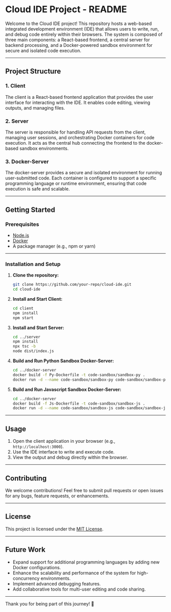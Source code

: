 # Cloud IDE Project - README

Welcome to the Cloud IDE project! This repository hosts a web-based integrated development environment (IDE) that allows users to write, run, and debug code entirely within their browsers. The system is composed of three main components: a React-based frontend, a central server for backend processing, and a Docker-powered sandbox environment for secure and isolated code execution.

---

## **Project Structure**

### 1. **Client**  
The client is a React-based frontend application that provides the user interface for interacting with the IDE. It enables code editing, viewing outputs, and managing files.

### 2. **Server**  
The server is responsible for handling API requests from the client, managing user sessions, and orchestrating Docker containers for code execution. It acts as the central hub connecting the frontend to the docker-based sandbox environments.

### 3. **Docker-Server**  
The docker-server provides a secure and isolated environment for running user-submitted code. Each container is configured to support a specific programming language or runtime environment, ensuring that code execution is safe and scalable. 

---

## **Getting Started**

### Prerequisites
- [Node.js](https://nodejs.org/)
- [Docker](https://www.docker.com/)
- A package manager (e.g., npm or yarn)

---

### Installation and Setup

1. **Clone the repository:**
   ```bash
   git clone https://github.com/your-repo/cloud-ide.git
   cd cloud-ide
   ```

2. **Install and Start Client:**
   ```bash
   cd client
   npm install
   npm start
   ```

3. **Install and Start Server:**
   ```bash
   cd ../server
   npm install
   npx tsc -b
   node dist/index.js
   ```

4. **Build and Run Python Sandbox Docker-Server:**
   ```bash
   cd ../docker-server
   docker build -f Py-Dockerfile -t code-sandbox/sandbox-py .
   docker run -d --name code-sandbox/sandbox-py code-sandbox/sandbox-py
   ```

5. **Build and Run Javascript Sandbox Docker-Server:**
   ```bash
   cd ../docker-server
   docker build -f Js-Dockerfile -t code-sandbox/sandbox-js .
   docker run -d --name code-sandbox/sandbox-js code-sandbox/sandbox-js
   ```

---

## **Usage**

1. Open the client application in your browser (e.g., `http://localhost:3000`).
2. Use the IDE interface to write and execute code.
3. View the output and debug directly within the browser.

---

## **Contributing**

We welcome contributions! Feel free to submit pull requests or open issues for any bugs, feature requests, or enhancements.

---

## **License**

This project is licensed under the [MIT License](LICENSE).

---

## **Future Work**

- Expand support for additional programming languages by adding new Docker configurations.
- Enhance the scalability and performance of the system for high-concurrency environments.
- Implement advanced debugging features.
- Add collaborative tools for multi-user editing and code sharing.

--- 

Thank you for being part of this journey! 🚀